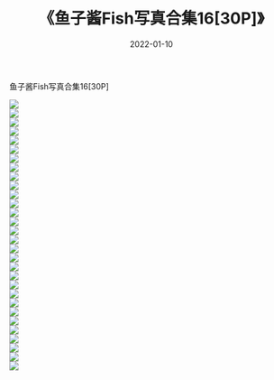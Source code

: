 ﻿---
layout: post
title:  《鱼子酱Fish写真合集16[30P]》
date:   2022-01-10
img: http://pic.660000.xyz/1:/性感/2022/鱼子酱Fish写真合集16[30P]/000.jpg
categories: [美女, 清纯, 唯美]
---

鱼子酱Fish写真合集16[30P]

  ![](http://pic.660000.xyz/1:/性感/2022/鱼子酱Fish写真合集16[30P]/001.jpg) <br> ![](http://pic.660000.xyz/1:/性感/2022/鱼子酱Fish写真合集16[30P]/002.jpg) <br> ![](http://pic.660000.xyz/1:/性感/2022/鱼子酱Fish写真合集16[30P]/003.jpg) <br> ![](http://pic.660000.xyz/1:/性感/2022/鱼子酱Fish写真合集16[30P]/004.jpg) <br> ![](http://pic.660000.xyz/1:/性感/2022/鱼子酱Fish写真合集16[30P]/005.jpg) <br> ![](http://pic.660000.xyz/1:/性感/2022/鱼子酱Fish写真合集16[30P]/006.jpg) <br> ![](http://pic.660000.xyz/1:/性感/2022/鱼子酱Fish写真合集16[30P]/007.jpg) <br> ![](http://pic.660000.xyz/1:/性感/2022/鱼子酱Fish写真合集16[30P]/008.jpg) <br> ![](http://pic.660000.xyz/1:/性感/2022/鱼子酱Fish写真合集16[30P]/009.jpg) <br> ![](http://pic.660000.xyz/1:/性感/2022/鱼子酱Fish写真合集16[30P]/010.jpg) <br> ![](http://pic.660000.xyz/1:/性感/2022/鱼子酱Fish写真合集16[30P]/011.jpg) <br> ![](http://pic.660000.xyz/1:/性感/2022/鱼子酱Fish写真合集16[30P]/012.jpg) <br> ![](http://pic.660000.xyz/1:/性感/2022/鱼子酱Fish写真合集16[30P]/013.jpg) <br> ![](http://pic.660000.xyz/1:/性感/2022/鱼子酱Fish写真合集16[30P]/014.jpg) <br> ![](http://pic.660000.xyz/1:/性感/2022/鱼子酱Fish写真合集16[30P]/015.jpg) <br> ![](http://pic.660000.xyz/1:/性感/2022/鱼子酱Fish写真合集16[30P]/016.jpg) <br> ![](http://pic.660000.xyz/1:/性感/2022/鱼子酱Fish写真合集16[30P]/017.jpg) <br> ![](http://pic.660000.xyz/1:/性感/2022/鱼子酱Fish写真合集16[30P]/018.jpg) <br> ![](http://pic.660000.xyz/1:/性感/2022/鱼子酱Fish写真合集16[30P]/019.jpg) <br> ![](http://pic.660000.xyz/1:/性感/2022/鱼子酱Fish写真合集16[30P]/020.jpg) <br> ![](http://pic.660000.xyz/1:/性感/2022/鱼子酱Fish写真合集16[30P]/021.jpg) <br> ![](http://pic.660000.xyz/1:/性感/2022/鱼子酱Fish写真合集16[30P]/022.jpg) <br> ![](http://pic.660000.xyz/1:/性感/2022/鱼子酱Fish写真合集16[30P]/023.jpg) <br> ![](http://pic.660000.xyz/1:/性感/2022/鱼子酱Fish写真合集16[30P]/024.jpg) <br> ![](http://pic.660000.xyz/1:/性感/2022/鱼子酱Fish写真合集16[30P]/025.jpg) <br> ![](http://pic.660000.xyz/1:/性感/2022/鱼子酱Fish写真合集16[30P]/026.jpg) <br> ![](http://pic.660000.xyz/1:/性感/2022/鱼子酱Fish写真合集16[30P]/027.jpg) <br> ![](http://pic.660000.xyz/1:/性感/2022/鱼子酱Fish写真合集16[30P]/028.jpg) <br> ![](http://pic.660000.xyz/1:/性感/2022/鱼子酱Fish写真合集16[30P]/029.jpg) <br> ![](http://pic.660000.xyz/1:/性感/2022/鱼子酱Fish写真合集16[30P]/030.jpg) <br>